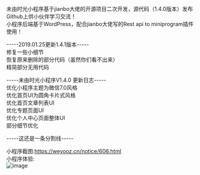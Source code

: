 未由时光小程序基于jianbo大佬的开源项目二次开发，源代码（1.4.0版本）发布Github上供小伙伴学习交流！<br>
小程序后端基于WordPress，配合jianbo大佬写的Rest api to miniprogram插件使用！<br>

-----2019.01.25更新1.4.1版本-----<br>
修复一些小细节<br>
恢复原来删除的部分代码（虽然你们看不出来）<br>
精简部分无用代码

-----未由时光小程序V1.4.0 更新日志-----<br>
优化小程序主题为微信7.0风格<br>
优化首页UI为圆角卡片式风格<br>
优化首页文章列表UI<br>
优化专题页面UI<br>
优化个人中心页面整体UI<br>
部分细节优化<br>

-----这还是一条分割线-----

小程序截图:https://weyooz.cn/notice/606.html <br>
小程序体验:<br>![image](https://cdn.weyooz.cn/wp-content/uploads/gh_6e51asmall.jpg)
